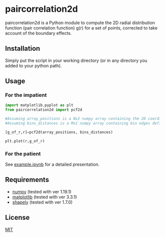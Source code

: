 # paircorrelation2d

paircorrelation2d is a Python module to compute the 2D radial distribution function (pair correlation function) g(r) for a set of points, corrected to take account of the boundary effects.

## Installation

Simply put the script in your working directory (or in any directory you added to your python path).

## Usage

### For the impatient

```python
import matplotlib.pyplot as plt
from paircorrelation2d import pcf2d

#Assuming array_positions is a Nx2 numpy array containing the 2D coordinates of N points
#Assuming bins_distances is a Mx1 numpy array containing bin edges defining the values of r for which g(r) is going to be computed

[g_of_r,r]=pcf2d(array_positions, bins_distances)

plt.plot(r,g_of_r)
```
### For the patient

See [example.ipynb](https://cameleon.univ-lyon1.fr/aberut/paircorrelation2d/-/blob/master/example.ipynb) for a detailed presentation.

## Requirements

- [numpy](https://numpy.org/) (tested with ver 1.19.1)
- [matplotlib](https://matplotlib.org/index.html) (tested with ver 3.3.1)
- [shapely](https://shapely.readthedocs.io/en/latest/manual.html) (tested with ver 1.7.0)

## License

[MIT](https://choosealicense.com/licenses/mit/)
